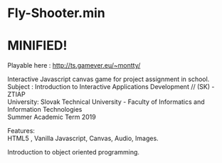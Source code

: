 # Fly-Shooter.min

# MINIFIED!

Playable here : http://ts.gamever.eu/~montty/

Interactive Javascript canvas game for project assignment in school.  
Subject : Introduction to Interactive Applications Development // (SK) - ZTIAP   
University: Slovak Technical University - Faculty of Informatics and Information Technologies  
Summer Academic Term 2019  

Features:  
HTML5 , Vanilla Javascript, Canvas, Audio, Images.  

Introduction to object oriented programming.  

